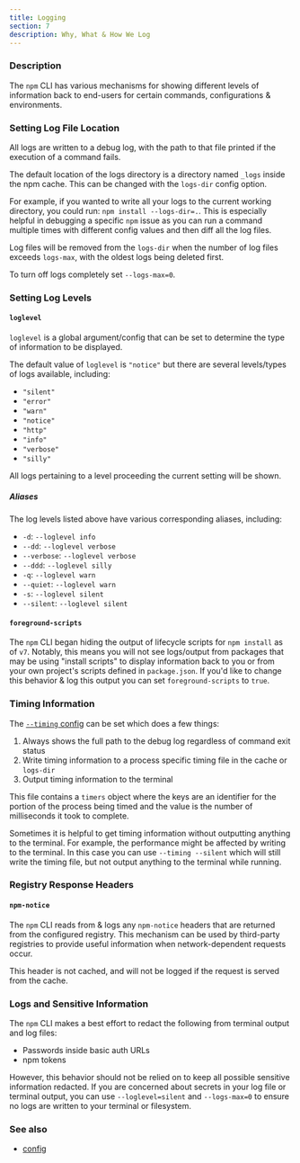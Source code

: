 ```yaml
---
title: Logging
section: 7
description: Why, What & How We Log
---
```


### Description

The `npm` CLI has various mechanisms for showing different levels of information back to end-users for certain commands, configurations & environments.

### Setting Log File Location

All logs are written to a debug log, with the path to that file printed if the execution of a command fails.

The default location of the logs directory is a directory named `_logs` inside the npm cache. This can be changed with the `logs-dir` config option.

For example, if you wanted to write all your logs to the current working directory, you could run: `npm install --logs-dir=.`.  This is especially helpful in debugging a specific `npm` issue as you can run
a command multiple times with different config values and then diff all the log files.

Log files will be removed from the `logs-dir` when the number of log files exceeds `logs-max`, with the oldest logs being deleted first.

To turn off logs completely set `--logs-max=0`.

### Setting Log Levels

#### `loglevel`

`loglevel` is a global argument/config that can be set to determine the type of information to be displayed.

The default value of `loglevel` is `"notice"` but there are several levels/types of logs available, including:

- `"silent"`
- `"error"`
- `"warn"`
- `"notice"`
- `"http"`
- `"info"`
- `"verbose"`
- `"silly"`

All logs pertaining to a level proceeding the current setting will be shown.

##### Aliases

The log levels listed above have various corresponding aliases, including:

- `-d`: `--loglevel info`
- `--dd`: `--loglevel verbose`
- `--verbose`: `--loglevel verbose`
- `--ddd`: `--loglevel silly`
- `-q`: `--loglevel warn`
- `--quiet`: `--loglevel warn`
- `-s`: `--loglevel silent`
- `--silent`: `--loglevel silent`

#### `foreground-scripts`

The `npm` CLI began hiding the output of lifecycle scripts for `npm install` as of `v7`. Notably, this means you will not see logs/output from packages that may be using "install scripts" to display information back to you or from your own project's scripts defined in `package.json`. If you'd like to change this behavior & log this output you can set `foreground-scripts` to `true`.

### Timing Information

The [`--timing` config](/using-npm/config#timing) can be set which does a few
things:

1. Always shows the full path to the debug log regardless of command exit status
1. Write timing information to a process specific timing file in the cache or `logs-dir`
1. Output timing information to the terminal

This file contains a `timers` object where the keys are an identifier for the
portion of the process being timed and the value is the number of milliseconds it took to complete.

Sometimes it is helpful to get timing information without outputting anything to the terminal. For
example, the performance might be affected by writing to the terminal. In this case you can use
`--timing --silent` which will still write the timing file, but not output anything to the terminal
while running.

### Registry Response Headers

#### `npm-notice`

The `npm` CLI reads from & logs any `npm-notice` headers that are returned from the configured registry. This mechanism can be used by third-party registries to provide useful information when network-dependent requests occur.

This header is not cached, and will not be logged if the request is served from the cache.

### Logs and Sensitive Information

The `npm` CLI makes a best effort to redact the following from terminal output and log files:

- Passwords inside basic auth URLs
- npm tokens

However, this behavior should not be relied on to keep all possible sensitive information redacted. If you are concerned about secrets in your log file or terminal output, you can use `--loglevel=silent` and `--logs-max=0` to ensure no logs are written to your terminal or filesystem.

### See also

* [config](/using-npm/config)
